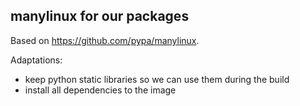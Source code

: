## manylinux for our packages

Based on https://github.com/pypa/manylinux.

Adaptations:

- keep python static libraries so we can use them during the build
- install all dependencies to the image
